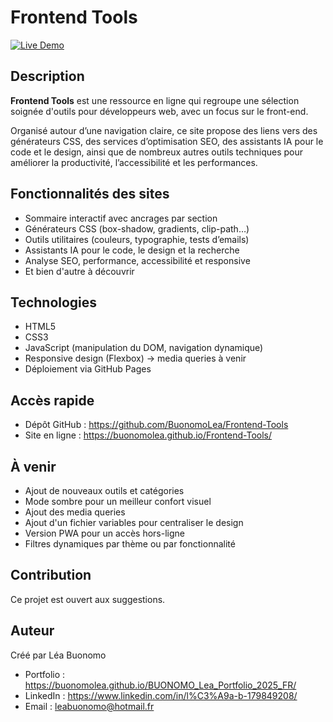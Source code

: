 # Frontend Tools

[![Live Demo](https://img.shields.io/badge/Live_Demo-View-2E0EF1?style=flat)](https://buonomolea.github.io/Frontend-Tools/)

## Description

**Frontend Tools** est une ressource en ligne qui regroupe une sélection soignée d'outils pour développeurs web, avec un focus sur le front-end.

Organisé autour d’une navigation claire, ce site propose des liens vers des générateurs CSS, des services d’optimisation SEO, des assistants IA pour le code et le design, ainsi que de nombreux autres outils techniques pour améliorer la productivité, l’accessibilité et les performances.

## Fonctionnalités des sites

- Sommaire interactif avec ancrages par section  
- Générateurs CSS (box-shadow, gradients, clip-path…)  
- Outils utilitaires (couleurs, typographie, tests d’emails)  
- Assistants IA pour le code, le design et la recherche  
- Analyse SEO, performance, accessibilité et responsive  
- Et bien d'autre à découvrir

## Technologies

- HTML5  
- CSS3  
- JavaScript (manipulation du DOM, navigation dynamique)  
- Responsive design (Flexbox) -> media queries à venir
- Déploiement via GitHub Pages

## Accès rapide

- Dépôt GitHub : https://github.com/BuonomoLea/Frontend-Tools 
- Site en ligne : https://buonomolea.github.io/Frontend-Tools/

## À venir

- Ajout de nouveaux outils et catégories 
- Mode sombre pour un meilleur confort visuel
- Ajout des media queries
- Ajout d'un fichier variables pour centraliser le design
- Version PWA pour un accès hors-ligne  
- Filtres dynamiques par thème ou par fonctionnalité

## Contribution

Ce projet est ouvert aux suggestions.

## Auteur

Créé par Léa Buonomo  
- Portfolio : https://buonomolea.github.io/BUONOMO_Lea_Portfolio_2025_FR/  
- LinkedIn : https://www.linkedin.com/in/l%C3%A9a-b-179849208/  
- Email : leabuonomo@hotmail.fr  
